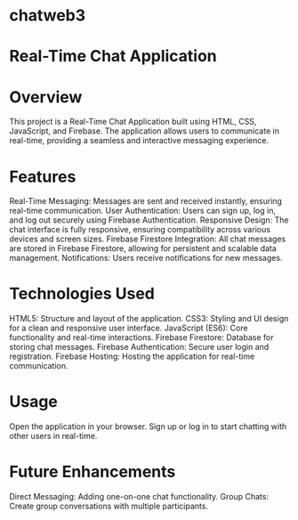 # chatweb3
# Real-Time Chat Application
# Overview
This project is a Real-Time Chat Application built using HTML, CSS, JavaScript, and Firebase. The application allows users to communicate in real-time, providing a seamless and interactive messaging experience.

# Features
Real-Time Messaging: Messages are sent and received instantly, ensuring real-time communication.
User Authentication: Users can sign up, log in, and log out securely using Firebase Authentication.
Responsive Design: The chat interface is fully responsive, ensuring compatibility across various devices and screen sizes.
Firebase Firestore Integration: All chat messages are stored in Firebase Firestore, allowing for persistent and scalable data management.
Notifications: Users receive notifications for new messages.
# Technologies Used
HTML5: Structure and layout of the application.
CSS3: Styling and UI design for a clean and responsive user interface.
JavaScript (ES6): Core functionality and real-time interactions.
Firebase Firestore: Database for storing chat messages.
Firebase Authentication: Secure user login and registration.
Firebase Hosting: Hosting the application for real-time communication.
# Usage
Open the application in your browser.
Sign up or log in to start chatting with other users in real-time.
# Future Enhancements
Direct Messaging: Adding one-on-one chat functionality.
Group Chats: Create group conversations with multiple participants.
